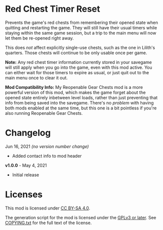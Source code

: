 Red Chest Timer Reset
=====================

Prevents the game's red chests from remembering their opened state when
quitting and restarting the game.  They will still have their usual timers
while staying within the same game session, but a trip to the main menu
will now let them be re-opened right away.

This does *not* affect explicitly single-use chests, such as the one in
Lilith's quarters.  Those chests will continue to be only usable once per
game.

**Note:** Any red chest timer information currently stored in your savegame
will still apply when you go into the game, even with this mod active.
You can either wait for those timers to expire as usual, or just quit out
to the main menu once to clear it out.

**Mod Compatibility Info:** My Reopenable Gear Chests mod is a more powerful
version of this mod, which makes the game forget about the opened state
entirely inbetween level loads, rather than just preventing that info from
being saved into the savegame.  There's no *problem* with having both mods
enabled at the same time, but this one is a bit pointless if you're also
running Reopenable Gear Chests.

Changelog
=========

Jun 16, 2021 *(no version number change)*
 * Added contact info to mod header

**v1.0.0** - May 4, 2021
 * Initial release
 
Licenses
========

This mod is licensed under [CC BY-SA 4.0](https://creativecommons.org/licenses/by-sa/4.0/).

The generation script for the mod is licensed under the
[GPLv3 or later](https://www.gnu.org/licenses/quick-guide-gplv3.html).
See [COPYING.txt](../../COPYING.txt) for the full text of the license.

